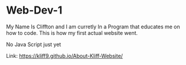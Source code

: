 # Web-Dev-1
My Name Is Cliffton and I am curretly In a Program that educates me on how to code. This is how my first actual website went.

No Java Script just yet

Link: https://kliff9.github.io/About-Kliff-Website/
